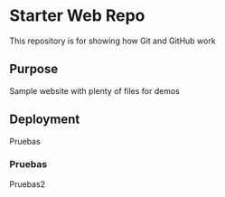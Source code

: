 # Starter Web Repo

This repository is for showing how Git and GitHub work

## Purpose

Sample website with plenty of files for demos

## Deployment

Pruebas

### Pruebas

Pruebas2